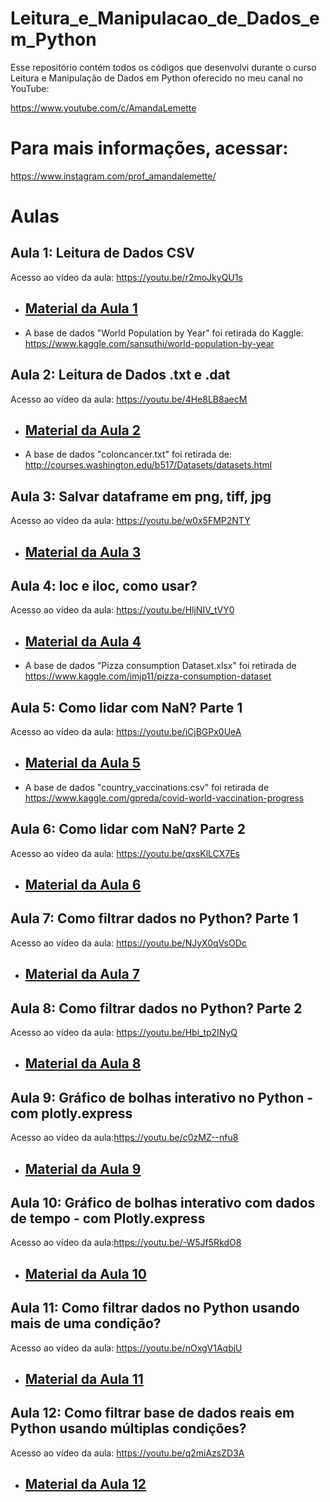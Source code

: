 # Leitura_e_Manipulacao_de_Dados_em_Python

Esse repositório contém todos os códigos que desenvolvi durante o curso Leitura e Manipulação de Dados em Python oferecido no meu canal no YouTube: 

https://www.youtube.com/c/AmandaLemette

# Para mais informações, acessar: 

https://www.instagram.com/prof_amandalemette/

# Aulas

## Aula 1: Leitura de Dados CSV

Acesso ao vídeo da aula: https://youtu.be/r2moJkyQU1s
- <h2 id="aula1"><a href="https://github.com/amandalemette/Leitura_e_Manipulacao_de_Dados_em_Python/tree/main/Aula1">Material da Aula 1</a></h2>

- A base de dados "World Population by Year" foi retirada do Kaggle: https://www.kaggle.com/sansuthi/world-population-by-year

## Aula 2: Leitura de Dados .txt e .dat

Acesso ao vídeo da aula: https://youtu.be/4He8LB8aecM

- <h2 id="aula2"><a href="https://github.com/amandalemette/Leitura_e_Manipulacao_de_Dados_em_Python/tree/main/Aula2">Material da Aula 2</a></h2>

- A base de dados "coloncancer.txt" foi retirada de: http://courses.washington.edu/b517/Datasets/datasets.html

## Aula 3: Salvar dataframe em png, tiff, jpg

Acesso ao vídeo da aula: https://youtu.be/w0x5FMP2NTY

- <h2 id="aula3"><a href="https://github.com/amandalemette/Leitura_e_Manipulacao_de_Dados_em_Python/tree/main/Aula3">Material da Aula 3</a></h2>

## Aula 4: loc e iloc, como usar? 

Acesso ao vídeo da aula: https://youtu.be/HljNIV_tVY0

- <h2 id="aula4"><a href="https://github.com/amandalemette/Leitura_e_Manipulacao_de_Dados_em_Python/tree/main/Aula4">Material da Aula 4</a></h2>

- A base de dados "Pizza consumption Dataset.xlsx" foi retirada de https://www.kaggle.com/imjp11/pizza-consumption-dataset

## Aula 5: Como lidar com NaN? Parte 1 

Acesso ao vídeo da aula: https://youtu.be/iCjBGPx0UeA

- <h2 id="aula5"><a href="https://github.com/amandalemette/Leitura_e_Manipulacao_de_Dados_em_Python/tree/main/Aula5">Material da Aula 5</a></h2>

- A base de dados "country_vaccinations.csv" foi retirada de https://www.kaggle.com/gpreda/covid-world-vaccination-progress

## Aula 6: Como lidar com NaN? Parte 2 

Acesso ao vídeo da aula: https://youtu.be/qxsKlLCX7Es

- <h2 id="aula6"><a href="https://github.com/amandalemette/Leitura_e_Manipulacao_de_Dados_em_Python/tree/main/Aula6">Material da Aula 6</a></h2>

## Aula 7: Como filtrar dados no Python? Parte 1 

Acesso ao vídeo da aula: https://youtu.be/NJyX0qVsODc

- <h2 id="aula7"><a href="https://github.com/amandalemette/Leitura_e_Manipulacao_de_Dados_em_Python/tree/main/Aula7">Material da Aula 7</a></h2>

## Aula 8: Como filtrar dados no Python? Parte 2 

Acesso ao vídeo da aula: https://youtu.be/Hbi_tp2INyQ

- <h2 id="aula8"><a href="https://github.com/amandalemette/Leitura_e_Manipulacao_de_Dados_em_Python/tree/main/Aula8">Material da Aula 8</a></h2>

## Aula 9: Gráfico de bolhas interativo no Python - com plotly.express

Acesso ao vídeo da aula:https://youtu.be/c0zMZ--nfu8

- <h2 id="aula9"><a href="https://github.com/amandalemette/Leitura_e_Manipulacao_de_Dados_em_Python/tree/main/Aula9">Material da Aula 9</a></h2>

## Aula 10: Gráfico de bolhas interativo com dados de tempo - com Plotly.express 

Acesso ao vídeo da aula:https://youtu.be/-W5Jf5RkdO8

- <h2 id="aula10"><a href="https://github.com/amandalemette/Leitura_e_Manipulacao_de_Dados_em_Python/tree/main/Aula_10">Material da Aula 10</a></h2>

## Aula 11: Como filtrar dados no Python usando mais de uma condição?

Acesso ao vídeo da aula: https://youtu.be/nOxgV1AqbjU

- <h2 id="aula11"><a href="https://github.com/amandalemette/Leitura_e_Manipulacao_de_Dados_em_Python/tree/main/Aula_11">Material da Aula 11</a></h2>

## Aula 12: Como filtrar base de dados reais em Python usando múltiplas condições?

Acesso ao vídeo da aula: https://youtu.be/q2miAzsZD3A

- <h2 id="aula12"><a href="https://github.com/amandalemette/Leitura_e_Manipulacao_de_Dados_em_Python/tree/main/Aula_12">Material da Aula 12</a></h2>

